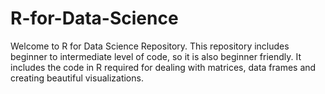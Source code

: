# R-for-Data-Science
Welcome to R for Data Science Repository.
This repository includes beginner to intermediate level of code, so it is also beginner friendly.
It includes the code in R required for dealing with matrices, data frames and creating beautiful visualizations.
